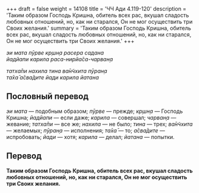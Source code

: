 +++
draft = false
weight = 14108
title = 'ЧЧ Ади 4.119-120'
description = 'Таким образом Господь Кришна, обитель всех рас, вкушал сладость любовных отношений, но, как ни старался, Он не мог осуществить три Своих желания.'
summary = 'Таким образом Господь Кришна, обитель всех рас, вкушал сладость любовных отношений, но, как ни старался, Он не мог осуществить три Своих желания.'
+++

_эи мата пӯрве кр̣шн̣а расера садана  
йадйапи карила раса-нирйа̄са-чарван̣а_

_татха̄пи нахила тина ва̄н̃чхита пӯран̣а  
та̄ха̄ а̄сва̄дите йади карила йатана_

## Пословный перевод

_эи_ _мата_ — подобным образом; _пӯрве_ — прежде; _кр̣шн̣а_ — Господь Кришна; _йадйапи_ — если даже; _карила_ — совершал; _чарван̣а_ — жевание; _татха̄пи_ — все же; _нахила_ — не было; _тина_ — трех; _ва̄н̃чхита_ — желаемых; _пӯран̣а_ — исполнения; _та̄ха̄_ — то; _а̄сва̄дите_ — испробовать; _йади_ — хотя; _карила_ — делал; _йатана_ — попытки.

## Перевод

**Таким образом Господь Кришна, обитель всех рас, вкушал сладость любовных отношений, но, как ни старался, Он не мог осуществить три Своих желания.**
